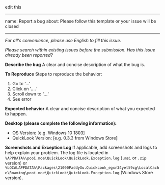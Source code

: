 edit this

---
name: Report a bug
about: Please follow this template or your issue will be closed

---

*For all's convenience, please use English to fill this issue.*

*Please search within existing issues before the submission. Has this issue already been reported?*

**Describe the bug**
A clear and concise description of what the bug is.

**To Reproduce**
Steps to reproduce the behavior:
1. Go to '...'
2. Click on '....'
3. Scroll down to '....'
4. See error

**Expected behavior**
A clear and concise description of what you expected to happen.

**Desktop (please complete the following information):**
 - OS Version: [e.g. Windows 10 1803]
 - QuickLook Version: [e.g. 0.3.3 from Windows Store]

**Screenshots and Exception Log**
If applicable, add screenshots and logs to help explain your problem. The log file is located in `%APPDATA%\pooi.moe\QuickLook\QuickLook.Exception.log` (`.msi` or `.zip` version) or `%LOCALAPPDATA%\Packages\21090PaddyXu.QuickLook_egxr34yet59cg\LocalCache\Roaming\pooi.moe\QuickLook\QuickLook.Exception.log` (Windows Store version).
